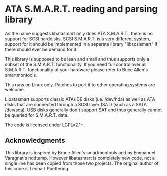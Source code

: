 # ATA S.M.A.R.T. reading and parsing library

As the name suggests libatasmart only does ATA S.M.A.R.T., there is no support for SCSI harddisks.
SCSI S.M.A.R.T. is a very different system, support for it should be implemented in a separate library "libscsismart" if there should ever be demand for it.

This library is supposed to be lean and small and thus supports only a subset of the S.M.A.R.T. functionality.
If you need full control over all S.M.A.R.T. functionality of your hardware please refer to Buce Allen's smartmontools.

This runs on Linux only. Patches to port it to other operating systems are welcome.

Libatasmart supports classic ATA/IDE disks (i.e. /dev/hda) as well as ATA disks that are connected through a SCSI layer (SAT) (such as a SATA /dev/sda).
USB disks generally don't support SAT and thus generally cannot be queried for S.M.A.R.T. data.

The code is licensed under LGPLv2.1+.

## Acknowledgments

This library is inspired by Bruce Allen's smartmontools and by Emmanuel Varagnat's hddtemp. However libatasmart is completely new code, not a single line has been copied from those two projects.
The original author of this code is Lennart Poettering.
